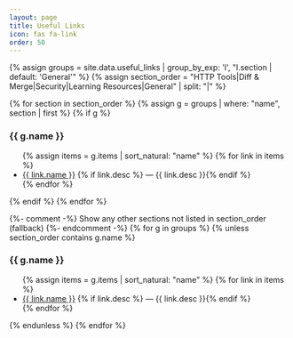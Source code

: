 ```yaml
---
layout: page
title: Useful Links
icon: fas fa-link
order: 50
---
```


{% assign groups = site.data.useful_links | group_by_exp: 'l', "l.section | default: 'General'" %}
{% assign section_order = "HTTP Tools|Diff & Merge|Security|Learning Resources|General" | split: "|" %}

{% for section in section_order %}
  {% assign g = groups | where: "name", section | first %}
  {% if g %}
### {{ g.name }}
<ul>
  {% assign items = g.items | sort_natural: "name" %}
  {% for link in items %}
  <li>
    <a href="{{ link.url }}" target="_blank" rel="noopener">{{ link.name }}</a>
    {% if link.desc %} — {{ link.desc }}{% endif %}
  </li>
  {% endfor %}
</ul>
  {% endif %}
{% endfor %}

{%- comment -%}
Show any other sections not listed in section_order (fallback)
{%- endcomment -%}
{% for g in groups %}
  {% unless section_order contains g.name %}
### {{ g.name }}
<ul>
  {% assign items = g.items | sort_natural: "name" %}
  {% for link in items %}
  <li>
    <a href="{{ link.url }}" target="_blank" rel="noopener">{{ link.name }}</a>
    {% if link.desc %} — {{ link.desc }}{% endif %}
  </li>
  {% endfor %}
</ul>
  {% endunless %}
{% endfor %}
